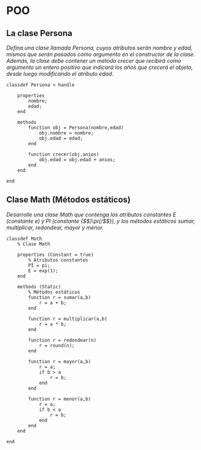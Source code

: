 ﻿# POO

## La clase Persona

*Defina una clase llamada Persona, cuyos atributos serán nombre y edad,
mismos que serán pasados como argumento en el constructor de la clase.
Además, la clase debe contener un método crecer que recibirá como
argumento un entero positivo que indicará los años que *crecerá* el
objeto, desde luego modificando el atributo edad.*

    classdef Persona < handle
        
        properties
            nombre;
            edad;
        end
        
        methods
            function obj = Persona(nombre,edad)
                obj.nombre = nombre;
                obj.edad = edad;
            end
            
            function crecer(obj,anios)
                obj.edad = obj.edad + anios;
            end
        end
        
    end

## Clase Math (Métodos estáticos)

*Desarrolle una clase Math que contenga los atributos constantes E
(constante e) y PI (constante {$$}\pi{/$$}), y los métodos estáticos sumar,
multiplicar, redondear, mayor y menor.*

    classdef Math
        % Clase Math
        
        properties (Constant = true)
            % Atributos constantes
            PI = pi;
            E = exp(1);
        end
        
        methods (Static)
            % Métodos estáticos
            function r = sumar(a,b)
                r = a + b;
            end
            
            function r = multiplicar(a,b)
                r = a * b;
            end
            
            function r = redondear(n)
                r = round(n);
            end
            
            function r = mayor(a,b)
                r = a;
                if b > a
                    r = b;
                end
            end
            
            function r = menor(a,b)
                r = a;
                if b < a
                    r = b;
                end
            end
        end
        
    end  
